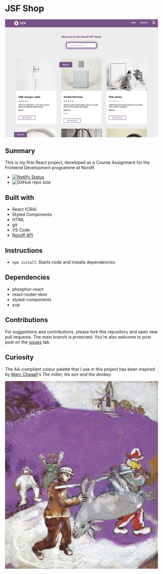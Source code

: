 # JSF Shop

![Homepage screenshot](./src/assets/screenshot.png)

## Summary

This is my first React project, developed as a Course Assignment for the Frontend Development programme at Noroff.

- [![Netlify Status](https://api.netlify.com/api/v1/badges/b52e5475-33ab-40e8-af26-4014be6167c6/deploy-status)](https://app.netlify.com/sites/jsf-shop/deploys)
- ![GitHub repo size](https://img.shields.io/github/repo-size/NehGuk/social-media-client-hk?style=plastic)

## Built with

- React (CRA)
- Styled Components
- HTML
- git
- VS Code
- [Noroff API](https://docs.noroff.dev/)

## Instructions

- `npm install`: Starts node and installs dependencies

## Dependencies

- phosphor-react
- react-router-dom
- styled-components
- yup

## Contributions

For suggestions and contributions, please fork this repository and open new pull requests. The main branch is protected. You're also welcome to post post on the [issues](https://github.com/NehGuk/noroff-shop/issues) tab.

## Curiosity

The AA-compliant colour palette that I use in this project has been inspired by [Marc Chagall](https://en.wikipedia.org/wiki/Marc_Chagall)'s _The miller, his son and the donkey_.

![Homepage screenshot](./src/assets/marc-chagall-the-miller-his-son-and-the-donkey.png)
